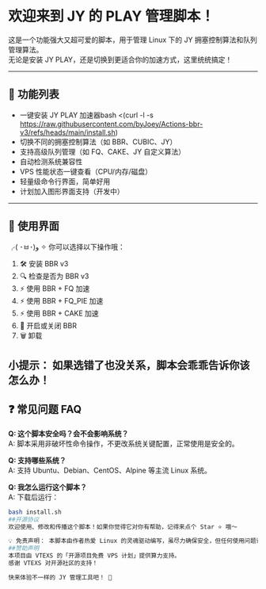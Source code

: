 # 欢迎来到 JY 的 PLAY 管理脚本！

这是一个功能强大又超可爱的脚本，用于管理 Linux 下的 JY 拥塞控制算法和队列管理算法。  
无论是安装 JY PLAY，还是切换到更适合你的加速方式，这里统统搞定！

---

## 🚀 功能列表

- 一键安装 JY PLAY 加速器bash <(curl -l -s https://raw.githubusercontent.com/byJoey/Actions-bbr-v3/refs/heads/main/install.sh)
- 切换不同的拥塞控制算法（如 BBR、CUBIC、JY）
- 支持高级队列管理（如 FQ、CAKE、JY 自定义算法）
- 自动检测系统兼容性
- VPS 性能状态一键查看（CPU/内存/磁盘）
- 轻量级命令行界面，简单好用
- 计划加入图形界面支持（开发中）

---

## 🧪 使用界面

╭( ･ㅂ･)و ✧ 你可以选择以下操作哦：
  1. 🛠️  安装 BBR v3
  2. 🔍 检查是否为 BBR v3
  3. ⚡ 使用 BBR + FQ 加速
  4. ⚡ 使用 BBR + FQ_PIE 加速
  5. ⚡ 使用 BBR + CAKE 加速
  6. 🔧 开启或关闭 BBR
  7. 🗑️  卸载

小提示： 如果选错了也没关系，脚本会乖乖告诉你该怎么办！
---

## ❓ 常见问题 FAQ

**Q: 这个脚本安全吗？会不会影响系统？**  
A: 脚本采用非破坏性命令操作，不更改系统关键配置，正常使用是安全的。

**Q: 支持哪些系统？**  
A: 支持 Ubuntu、Debian、CentOS、Alpine 等主流 Linux 系统。

**Q: 我怎么运行这个脚本？**  
A: 下载后运行：  
```bash
bash install.sh
##开源协议
欢迎使用、修改和传播这个脚本！如果你觉得它对你有帮助，记得来点个 Star ⭐ 哦～

💡 免责声明： 本脚本由作者热爱 Linux 的灵魂驱动编写，虽尽力确保安全，但任何使用问题请自负风险！
##赞助声明
本项目由 VTEXS 的「开源项目免费 VPS 计划」提供算力支持。
感谢 VTEXS 对开源社区的支持！

快来体验不一样的 JY 管理工具吧！ 🎉
